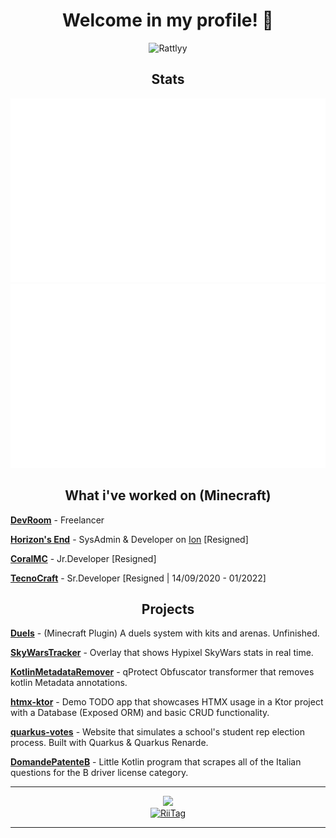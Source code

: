 <h1 align="center">Welcome in my profile! 👋</h1>
<p align="center"> 
<img src="https://komarev.com/ghpvc/?username=Rattlyy" alt="Rattlyy" />
</p>

<h2 align="center"> Stats</h2>
<p align="center">
<img src="https://raw.githubusercontent.com/Rattlyy/generateStats/master/generated/overview.svg#gh-dark-mode-only">
<img src="https://raw.githubusercontent.com/Rattlyy/generateStats/master/generated/languages.svg#gh-dark-mode-only">
</p>

<h2 align="center"> What i've worked on (Minecraft) </h2>

[**DevRoom**](https://devroomteam.com/) - Freelancer

[**Horizon's End**](https://github.com/HorizonsEndMC) - SysAdmin & Developer on [Ion](https://github.com/HorizonsEndMC/Ion/) [Resigned]

[**CoralMC**](https://www.coralmc.it/) - Jr.Developer [Resigned]

[**TecnoCraft**](https://tecnocraft.net/) - Sr.Developer [Resigned | 14/09/2020 - 01/2022]

<h2 align="center"> Projects</h2>

[**Duels**](https://github.com/Rattlyy/Duels) - (Minecraft Plugin) A duels system with kits and arenas. Unfinished.

[**SkyWarsTracker**](https://github.com/Rattlyy/SkywarsTracker) - Overlay that shows Hypixel SkyWars stats in real time.

[**KotlinMetadataRemover**](https://github.com/Rattlyy/KotlinMetadataRemover) - qProtect Obfuscator transformer that removes kotlin Metadata annotations.

[**htmx-ktor**](https://github.com/Rattlyy/htmx-ktor) - Demo TODO app that showcases HTMX usage in a Ktor project with a Database (Exposed ORM) and basic CRUD functionality.

[**quarkus-votes**](https://github.com/Rattlyy/quarkus-votes) - Website that simulates a school's student rep election process. Built with Quarkus & Quarkus Renarde.

[**DomandePatenteB**](https://github.com/Rattlyy/DomandePatenteB) - Little Kotlin program that scrapes all of the Italian questions for the B driver license category.

<hr />
<p align="center">
<img src="https://discord.c99.nl/widget/theme-2/573481869937606696.png" /> <br />
<a href="https://tag.rc24.xyz/user/573481869937606696"><img src="https://tag.rc24.xyz/573481869937606696/tag.png" alt="RiiTag" /></a>
</p>
<hr />
